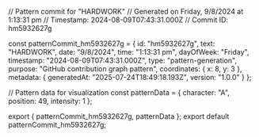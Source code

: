 // Pattern commit for "HARDWORK"
// Generated on Friday, 9/8/2024 at 1:13:31 pm
// Timestamp: 2024-08-09T07:43:31.000Z
// Commit ID: hm5932627g

const patternCommit_hm5932627g = {
  id: "hm5932627g",
  text: "HARDWORK",
  date: "9/8/2024",
  time: "1:13:31 pm",
  dayOfWeek: "Friday",
  timestamp: "2024-08-09T07:43:31.000Z",
  type: "pattern-generation",
  purpose: "GitHub contribution graph pattern",
  coordinates: {
    x: 8,
    y: 3
  },
  metadata: {
    generatedAt: "2025-07-24T18:49:18.193Z",
    version: "1.0.0"
  }
};

// Pattern data for visualization
const patternData = {
  character: "A",
  position: 49,
  intensity: 1
};

export { patternCommit_hm5932627g, patternData };
export default patternCommit_hm5932627g;
